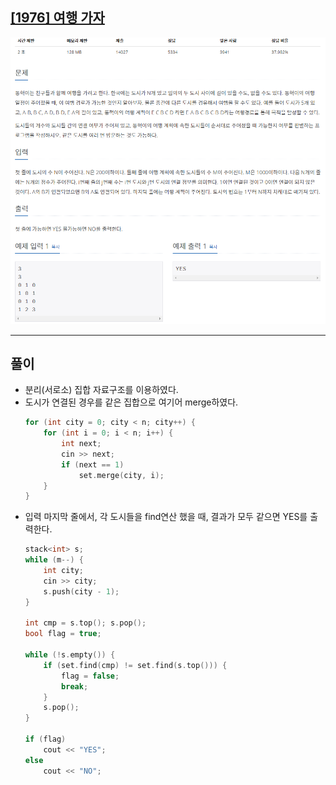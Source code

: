 ## [[1976] 여행 가자](https://www.acmicpc.net/problem/1976)

![](imgs/1.PNG)
___
## **풀이**
- 분리(서로소) 집합 자료구조를 이용하였다.
- 도시가 연결된 경우를 같은 집합으로 여기어 merge하였다.
	```c++
	for (int city = 0; city < n; city++) {
		for (int i = 0; i < n; i++) {
			int next;
			cin >> next;
			if (next == 1)
				set.merge(city, i);
		}
	}
	```
- 입력 마지막 줄에서, 각 도시들을 find연산 했을 때, 결과가 모두 같으면 YES를 출력한다.
	```c++
	stack<int> s;
	while (m--) {
		int city;
		cin >> city;
		s.push(city - 1);
	}

	int cmp = s.top(); s.pop();
	bool flag = true;

	while (!s.empty()) {
		if (set.find(cmp) != set.find(s.top())) {
			flag = false;
			break;
		}
		s.pop();
	}

	if (flag)
		cout << "YES";
	else
		cout << "NO";
	```